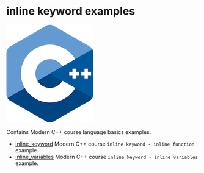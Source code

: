 # inline keyword examples

![logo](../../../docs/pictures/logo.png)

Contains Modern C++ course language basics examples.

* [inline_keyword](inline_keyword/README.md) Modern C++ course `inline keyword - inline function` example.
* [inline_variables](inline_variables/README.md) Modern C++ course `inline keyword - inline variables` example.
